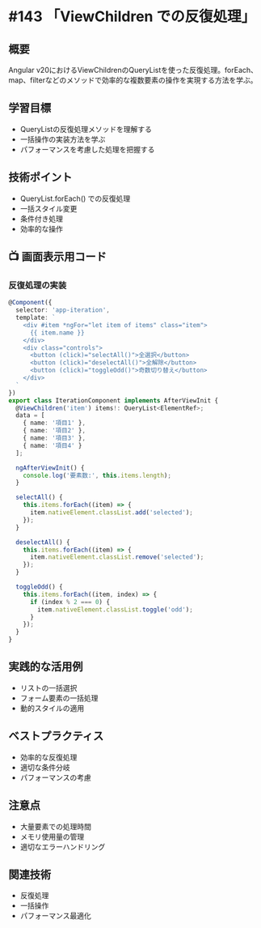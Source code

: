 # #143 「ViewChildren での反復処理」

## 概要
Angular v20におけるViewChildrenのQueryListを使った反復処理。forEach、map、filterなどのメソッドで効率的な複数要素の操作を実現する方法を学ぶ。

## 学習目標
- QueryListの反復処理メソッドを理解する
- 一括操作の実装方法を学ぶ
- パフォーマンスを考慮した処理を把握する

## 技術ポイント
- QueryList.forEach() での反復処理
- 一括スタイル変更
- 条件付き処理
- 効率的な操作

## 📺 画面表示用コード

### 反復処理の実装
```typescript
@Component({
  selector: 'app-iteration',
  template: `
    <div #item *ngFor="let item of items" class="item">
      {{ item.name }}
    </div>
    <div class="controls">
      <button (click)="selectAll()">全選択</button>
      <button (click)="deselectAll()">全解除</button>
      <button (click)="toggleOdd()">奇数切り替え</button>
    </div>
  `
})
export class IterationComponent implements AfterViewInit {
  @ViewChildren('item') items!: QueryList<ElementRef>;
  data = [
    { name: '項目1' },
    { name: '項目2' },
    { name: '項目3' },
    { name: '項目4' }
  ];

  ngAfterViewInit() {
    console.log('要素数:', this.items.length);
  }

  selectAll() {
    this.items.forEach((item) => {
      item.nativeElement.classList.add('selected');
    });
  }

  deselectAll() {
    this.items.forEach((item) => {
      item.nativeElement.classList.remove('selected');
    });
  }

  toggleOdd() {
    this.items.forEach((item, index) => {
      if (index % 2 === 0) {
        item.nativeElement.classList.toggle('odd');
      }
    });
  }
}
```

## 実践的な活用例
- リストの一括選択
- フォーム要素の一括処理
- 動的スタイルの適用

## ベストプラクティス
- 効率的な反復処理
- 適切な条件分岐
- パフォーマンスの考慮

## 注意点
- 大量要素での処理時間
- メモリ使用量の管理
- 適切なエラーハンドリング

## 関連技術
- 反復処理
- 一括操作
- パフォーマンス最適化
